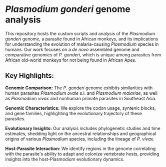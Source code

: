 # *Plasmodium gonderi* genome analysis

This repository hosts the custom scripts and analysis of the *Plasmodium gonderi* genome, a parasite found in African monkeys, and its implications for understanding the evolution of malaria-causing *Plasmodium* species in humans. Our work focuses on a *de novo* assembled genome and comparative genomics of *P. gonderi*, which is unique among parasites from African old-world monkeys for not being found in African Apes.

## Key Highlights:

**Genomic Comparison:** The *P. gonderi* genome exhibits similarities with human parasites *Plasmodium ovale* s.l. and *Plasmodium malariae*, as well as *Plasmodium vivax* and nonhuman primate parasites in Southeast Asia.


**Genomic Characteristics:** We explore the codon usage, syntenic blocks, and gene families, highlighting the evolutionary trajectory of these parasites.


**Evolutionary Insights:** Our analysis includes phylogenetic studies and time estimates, shedding light on the ancestral relationships and geographical origins of various *Plasmodium* species, including the lineage of *P. vivax*.


**Host-Parasite Interaction:** We identify regions in the genome correlating with the parasite's ability to adapt and colonize vertebrate hosts, providing insights into the host-Plasmodium evolutionary dynamics.
